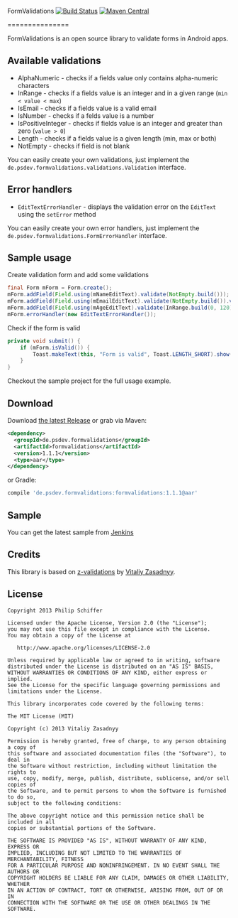 FormValidations [![Build Status](httpd://ci.psdev.de/job/PSDevFormValidations/badge/icon)](httpd://ci.psdev.de/job/PSDevFormValidations/) [![Maven Central](https://maven-badges.herokuapp.com/maven-central/de.psdev.formvalidations/formvalidations/badge.svg)](https://maven-badges.herokuapp.com/maven-central/de.psdev.formvalidations/formvalidations)

===============

FormValidations is an open source library to validate forms in Android apps.

Available validations
---------------------
* AlphaNumeric - checks if a fields value only contains alpha-numeric characters
* InRange - checks if a fields value is an integer and in a given range (```min < value < max```)
* IsEmail - checks if a fields value is a valid email
* IsNumber - checks if a felds value is a number
* IsPositiveInteger - checks if fields value is an integer and greater than zero (```value > 0```)
* Length - checks if a fields value is a given length (min, max or both)
* NotEmpty - checks if field is not blank

You can easily create your own validations, just implement the ```de.psdev.formvalidations.validations.Validation``` interface.

Error handlers
--------------

* `EditTextErrorHandler` - displays the validation error on the `EditText` using the `setError` method

You can easily create your own error handlers, just implement the ```de.psdev.formvalidations.FormErrorHandler``` interface.

Sample usage
------------

Create validation form and add some validations
```java
final Form mForm = Form.create();
mForm.addField(Field.using(mNameEditText).validate(NotEmpty.build()));
mForm.addField(Field.using(mEmailEditText).validate(NotEmpty.build()).validate(IsEmail.build()));
mForm.addField(Field.using(mAgeEditText).validate(InRange.build(0, 120)));
mForm.errorHandler(new EditTextErrorHandler());
```

Check if the form is valid
```java
private void submit() {
    if (mForm.isValid()) {
        Toast.makeText(this, "Form is valid", Toast.LENGTH_SHORT).show();
    }
}
```

Checkout the sample project for the full usage example.

Download
--------

Download [the latest Release][1] or grab via Maven:

```xml
<dependency>
  <groupId>de.psdev.formvalidations</groupId>
  <artifactId>formvalidations</artifactId>
  <version>1.1.1</version>
  <type>aar</type>
</dependency>
```
or Gradle:
```groovy
compile 'de.psdev.formvalidations:formvalidations:1.1.1@aar'
```

Sample
------

You can get the latest sample from [Jenkins][2]

Credits
-------

This library is based on [z-validations][3] by [Vitaliy Zasadnyy][4].

License
-------

    Copyright 2013 Philip Schiffer

    Licensed under the Apache License, Version 2.0 (the "License");
    you may not use this file except in compliance with the License.
    You may obtain a copy of the License at

       http://www.apache.org/licenses/LICENSE-2.0

    Unless required by applicable law or agreed to in writing, software
    distributed under the License is distributed on an "AS IS" BASIS,
    WITHOUT WARRANTIES OR CONDITIONS OF ANY KIND, either express or implied.
    See the License for the specific language governing permissions and
    limitations under the License.

    This library incorporates code covered by the following terms:

    The MIT License (MIT)

    Copyright (c) 2013 Vitaliy Zasadnyy

    Permission is hereby granted, free of charge, to any person obtaining a copy of
    this software and associated documentation files (the "Software"), to deal in
    the Software without restriction, including without limitation the rights to
    use, copy, modify, merge, publish, distribute, sublicense, and/or sell copies of
    the Software, and to permit persons to whom the Software is furnished to do so,
    subject to the following conditions:

    The above copyright notice and this permission notice shall be included in all
    copies or substantial portions of the Software.

    THE SOFTWARE IS PROVIDED "AS IS", WITHOUT WARRANTY OF ANY KIND, EXPRESS OR
    IMPLIED, INCLUDING BUT NOT LIMITED TO THE WARRANTIES OF MERCHANTABILITY, FITNESS
    FOR A PARTICULAR PURPOSE AND NONINFRINGEMENT. IN NO EVENT SHALL THE AUTHORS OR
    COPYRIGHT HOLDERS BE LIABLE FOR ANY CLAIM, DAMAGES OR OTHER LIABILITY, WHETHER
    IN AN ACTION OF CONTRACT, TORT OR OTHERWISE, ARISING FROM, OUT OF OR IN
    CONNECTION WITH THE SOFTWARE OR THE USE OR OTHER DEALINGS IN THE SOFTWARE.

[1]: https://github.com/PSDev/FormValidations/releases
[2]: https://ci.psdev.de/job/PSDevFormValidations/lastSuccessfulBuild/artifact/sample/target/
[3]: https://github.com/zasadnyy/z-validations
[4]: http://about.me/vitaliy.zasadnyy
